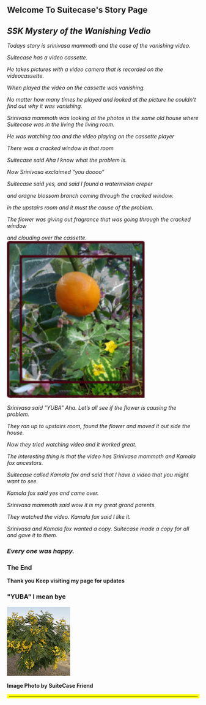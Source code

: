 <!-- -->



## Welcome To Suitecase's Story Page

## **_SSK Mystery of the Wanishing Vedio_**

_Todays story is srinivasa mammoth and the case of the vanishing video._

_Suitecase has a video cassette._  

_He takes pictures with a video camera that is recorded on the videocassette._

_When played the video on the cassette was vanishing._

_No matter how many times he played and looked at the picture he couldn’t find out why it was vanishing._

_Srinivasa mammoth was looking at the photos in the same old house where Suitecase was in the living the living room._

_He was watching too and the video playing on the cassette player_

_There was a cracked window in that room_

_Suitecase said Aha I know  what the problem is._

_Now Srinivasa exclaimed “you doooo”_

_Suitecase said yes, and said I found a watermelon creper_

_and oragne blossom branch coming through the cracked window._

_in the upstairs room and it must the cause of the problem._  

_The flower was giving out fragrance that was going through the cracked window_

_and clouding over the cassette._  ![Cracked Window](crackedwindow.svg "crackedwindow.svg")

_Srinivasa said "YUBA"   Aha. Let’s all see if the flower is causing the problem._

_They ran up to upstairs room,  found the flower and moved it out side the house._

_Now they tried watching video and it worked great._

_The interesting thing is that the video has Srinivasa mammoth and Kamala fox ancestors._

_Suitecase called Kamala fox and said that I have a video that you might want to see._

_Kamala fox said yes and came over._

_Srinivasa mammoth said wow it is my great grand parents._

_They watched the video. Kamala fox said I like it._

_Srinivasa and Kamala fox wanted a copy. Suitecase made a copy for all and gave it to them._


### **_Every one was happy._** 

### The End 

**Thank you
Keep visiting my page for updates**

### "YUBA" I mean bye

![Suitecase's tree](yellowflower.png "Tree Yeelow Flower")

<b>Image Photo by SuiteCase Friend</b>
<hr style="border:5px solid yellow">

